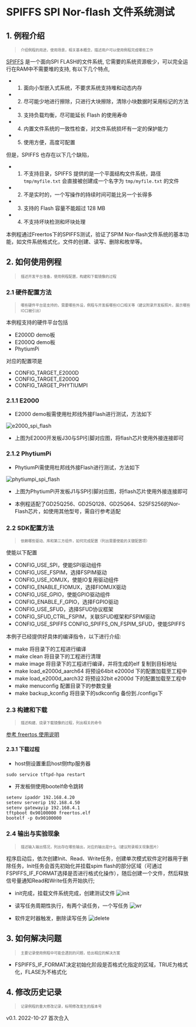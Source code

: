 # SPIFFS SPI Nor-flash 文件系统测试
## 1. 例程介绍

><font size="1">介绍例程的用途，使用场景，相关基本概念，描述用户可以使用例程完成哪些工作</font><br />

[SPIFFS](https://github.com/pellepl/spiffs) 是一个面向SPI FLASH的文件系统, 它需要的系统资源极少，可以完全运行在RAM中不需要堆的支持, 有以下几个特点,

- 1. 面向小型嵌入式系统，不要求系统支持堆和动态内存
- 2. 尽可能少地进行擦除，只进行大块擦除，清除小块数据时采用标记的方法
- 3. 支持负载均衡，尽可能延长 Flash 的使用寿命
- 4. 内置文件系统的一致性检查，对文件系统损坏有一定的保护能力
- 5. 使用方便，高度可配置

但是，SPIFFS 也存在以下几个缺陷，

- 1. 不支持目录，SPIFFS 提供的是一个平面结构文件系统，路径 `tmp/myfile.txt` 会直接被创建成一个名字为 `tmp/myfile.txt` 的文件
- 2. 不是实时的，一个写操作的持续时间可能比另一个长得多
- 3. 支持的 Flash 容量不能超过 128 MB
- 4. 不支持坏块检测和坏块处理

本例程通过Freertos下的SPIFFS测试，验证了SPIM Nor-flash文件系统的基本功能，如文件系统格式化，文件的创建、读写、删除和枚举等。


## 2. 如何使用例程

><font size="1">描述开发平台准备，使用例程配置，构建和下载镜像的过程</font><br />

### 2.1 硬件配置方法

><font size="1">哪些硬件平台是支持的，需要哪些外设，例程与开发板哪些IO口相关等（建议附录开发板照片，展示哪些IO口被引出）</font><br />

本例程支持的硬件平台包括
- E2000D demo板
- E2000Q demo板
- PhytiumPi

对应的配置项是
- CONFIG_TARGET_E2000D
- CONFIG_TARGET_E2000Q
- CONFIG_TARGET_PHYTIUMPI

### 2.1.1 E2000
- E2000 demo板需使用杜邦线外接Flash进行测试，方法如下

![e2000_spi_flash](./figs/e2000_spi_flash.png)

- 上图为E2000开发板J30与SPI引脚对应图，将flash芯片使用外接连接即可

### 2.1.2 PhytiumPi
- PhytiumPi需使用杜邦线外接Flash进行测试，方法如下

![phytiumpi_spi_flash](./figs/phytiumpi_spi_flash.png)

- 上图为PhytiumPi开发板J1与SPI引脚对应图，将flash芯片使用外接连接即可


- 本例程适配了GD25Q256、GD25Q128、GD25Q64、S25FS256的Nor-Flash芯片，如使用其他型号，需自行参考适配
### 2.2 SDK配置方法

><font size="1">依赖哪些驱动、库和第三方组件，如何完成配置（列出需要使能的关键配置项）</font><br />

使能以下配置

- CONFIG_USE_SPI，使能SPI驱动组件
- CONFIG_USE_FSPIM，选择FSPIM驱动
- CONFIG_USE_IOMUX，使能IO复用驱动组件
- CONFIG_ENABLE_FIOMUX，选择FIOMUX驱动
- CONFIG_USE_GPIO，使能GPIO驱动组件
- CONFIG_ENABLE_F_GPIO，选择FGPIO驱动
- CONFIG_USE_SFUD，选择SFUD协议框架
- CONFIG_SFUD_CTRL_FSPIM，关联SFUD框架和FSPIM驱动
- CONFIG_USE_SPIFFS CONFIG_SPIFFS_ON_FSPIM_SFUD，使能SPIFFS

本例子已经提供好具体的编译指令，以下进行介绍:
- make 将目录下的工程进行编译
- make clean  将目录下的工程进行清理
- make image   将目录下的工程进行编译，并将生成的elf 复制到目标地址
- make load_e2000d_aarch64  将预设64bit e2000d 下的配置加载至工程中
- make load_e2000d_aarch32  将预设32bit e2000d 下的配置加载至工程中
- make menuconfig   配置目录下的参数变量
- make backup_kconfig 将目录下的sdkconfig 备份到./configs下

### 2.3 构建和下载

><font size="1">描述构建、烧录下载镜像的过程，列出相关的命令</font><br />

[参考 freertos 使用说明](../../../docs/reference/usr/usage.md)

#### 2.3.1 下载过程

- host侧设置重启host侧tftp服务器
```
sudo service tftpd-hpa restart
```

- 开发板侧使用bootelf命令跳转
```
setenv ipaddr 192.168.4.20  
setenv serverip 192.168.4.50 
setenv gatewayip 192.168.4.1 
tftpboot 0x90100000 freertos.elf
bootelf -p 0x90100000
```

### 2.4 输出与实验现象

><font size="1">描述输入输出情况，列出存在哪些输出，对应的输出是什么（建议附录相关现象图片）</font><br />  

程序启动后，依次创建Init、Read、Write任务，创建单次模式软件定时器用于删除任务，Init任务会首先初始化并挂载spim flash的部分区域（可通过FSPIFFS_IF_FORMAT选择是否进行格式化操作），随后创建一个文件，然后释放信号量通知Read和Write任务开始执行;

- init完成，挂载文件系统完成，创建测试文件
![init](./figs/init.png)

- 读写任务周期性执行，有两个读任务，一个写任务
![wr](./figs/wr.png)

- 软件定时器触发，删除读写任务
![delete](./figs/delete.png)

## 3. 如何解决问题

><font size="1">主要记录使用例程中可能会遇到的问题，给出相应的解决方案</font><br />

- FSPIFFS_IF_FORMAT决定初始化阶段是否格式化指定的区域，TRUE为格式化，FLASE为不格式化

## 4. 修改历史记录

><font size="1">记录例程的重大修改记录，标明修改发生的版本号 </font><br />

v0.1. 2022-10-27 首次合入
